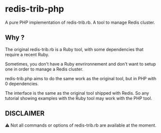 # redis-trib-php
A pure PHP implementation of redis-trib.rb. A tool to manage Redis cluster.

## Why ?
The original redis-trib.rb is a Ruby tool, with some dependencies that require a recent Ruby.

Sometimes, you don't have a Ruby envrironnement and don't want to setup one in order to manage a Redis cluster.

redis-trib.php aims to do the same work as the original tool, but in PHP with 0 dependencies.

The interface is the same as the original tool shipped with Redis. So any tutorial showing examples with the Ruby tool may work with the PHP tool.


## DISCLAIMER
 :warning: Not all commands or options of redis-trib.rb are available at the moment.